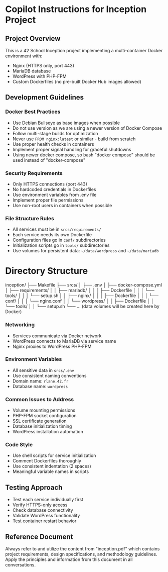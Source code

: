 # Copilot Instructions for Inception Project

## Project Overview
This is a 42 School Inception project implementing a multi-container Docker environment with:
- Nginx (HTTPS only, port 443)
- MariaDB database
- WordPress with PHP-FPM
- Custom Dockerfiles (no pre-built Docker Hub images allowed)

## Development Guidelines

### Docker Best Practices
- Use Debian Bullseye as base images when possible
- Do not use version as we are using a newer version of Docker Compose
- Follow multi-stage builds for optimization
- Never use `FROM nginx:latest` or similar - build from scratch
- Use proper health checks in containers
- Implement proper signal handling for graceful shutdowns
- Using newer docker compose, so bash "docker compose" should be used instead of "docker-compose"

### Security Requirements
- Only HTTPS connections (port 443)
- No hardcoded credentials in Dockerfiles
- Use environment variables from .env file
- Implement proper file permissions
- Use non-root users in containers when possible

### File Structure Rules
- All services must be in `srcs/requirements/`
- Each service needs its own Dockerfile
- Configuration files go in `conf/` subdirectories
- Initialization scripts go in `tools/` subdirectories
- Use volumes for persistent data: `~/data/wordpress` and `~/data/mariadb`

# Directory Structure
inception/
├── Makefile
├── srcs/
│   ├── .env
│   ├── docker-compose.yml
│   ├── requirements/
│   │   ├── mariadb/
│   │   │   ├── Dockerfile
│   │   │   └── tools/
│   │   │       └── setup.sh
│   │   ├── nginx/
│   │   │   ├── Dockerfile
│   │   │   └── conf/
│   │   │       └── nginx.conf
│   │   └── wordpress/
│   │       ├── Dockerfile
│   │       └── tools/
│   │           └── setup.sh
└── ... (data volumes will be created here by Docker)

### Networking
- Services communicate via Docker network
- WordPress connects to MariaDB via service name
- Nginx proxies to WordPress PHP-FPM

### Environment Variables
- All sensitive data in `srcs/.env`
- Use consistent naming conventions
- Domain name: `rlane.42.fr`
- Database name: `wordpress`

### Common Issues to Address
- Volume mounting permissions
- PHP-FPM socket configuration
- SSL certificate generation
- Database initialization timing
- WordPress installation automation

### Code Style
- Use shell scripts for service initialization
- Comment Dockerfiles thoroughly
- Use consistent indentation (2 spaces)
- Meaningful variable names in scripts

## Testing Approach
- Test each service individually first
- Verify HTTPS-only access
- Check database connectivity
- Validate WordPress functionality
- Test container restart behavior

## Reference Document
Always refer to and utilize the content from "inception.pdf" which contains project requirements, design specifications, and methodology guidelines. Apply the principles and information from this document in all conversations.
